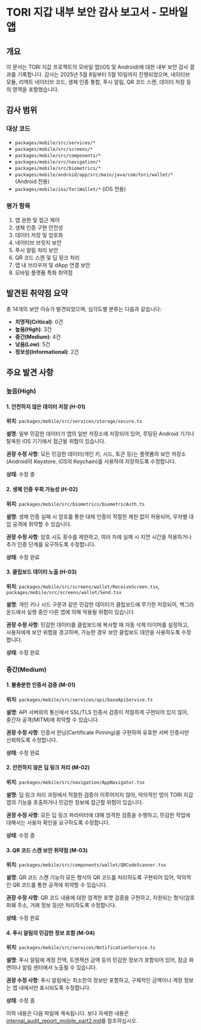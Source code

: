# TORI 지갑 내부 보안 감사 보고서 - 모바일 앱

## 개요

이 문서는 TORI 지갑 프로젝트의 모바일 앱(iOS 및 Android)에 대한 내부 보안 감사 결과를 기록합니다. 감사는 2025년 5월 8일부터 5월 10일까지 진행되었으며, 네이티브 모듈, 리액트 네이티브 코드, 생체 인증 통합, 푸시 알림, QR 코드 스캔, 데이터 저장 등의 영역을 포함했습니다.

## 감사 범위

### 대상 코드
- `packages/mobile/src/services/*`
- `packages/mobile/src/screens/*`
- `packages/mobile/src/components/*`
- `packages/mobile/src/navigation/*`
- `packages/mobile/src/biometrics/*`
- `packages/mobile/android/app/src/main/java/com/tori/wallet/*` (Android 전용)
- `packages/mobile/ios/ToriWallet/*` (iOS 전용)

### 평가 항목
1. 앱 권한 및 접근 제어
2. 생체 인증 구현 안전성
3. 데이터 저장 및 암호화
4. 네이티브 브릿지 보안
5. 푸시 알림 처리 보안
6. QR 코드 스캔 및 딥 링크 처리
7. 앱 내 브라우저 및 dApp 연결 보안
8. 모바일 플랫폼 특화 취약점

## 발견된 취약점 요약

총 14개의 보안 이슈가 발견되었으며, 심각도별 분류는 다음과 같습니다:

- **치명적(Critical)**: 0건
- **높음(High)**: 3건
- **중간(Medium)**: 4건
- **낮음(Low)**: 5건
- **정보성(Informational)**: 2건

## 주요 발견 사항

### 높음(High)

#### 1. 안전하지 않은 데이터 저장 (H-01)

**위치**: `packages/mobile/src/services/storage/secure.ts`

**설명**: 일부 민감한 데이터가 앱의 일반 저장소에 저장되어 있어, 루팅된 Android 기기나 탈옥된 iOS 기기에서 접근될 위험이 있습니다.

**권장 수정 사항**: 모든 민감한 데이터(개인 키, 시드, 토큰 등)는 플랫폼의 보안 저장소(Android의 Keystore, iOS의 Keychain)를 사용하여 저장하도록 수정합니다.

**상태**: 수정 중

#### 2. 생체 인증 우회 가능성 (H-02)

**위치**: `packages/mobile/src/biometrics/biometricAuth.ts`

**설명**: 생체 인증 실패 시 암호를 통한 대체 인증이 적절한 제한 없이 허용되어, 무차별 대입 공격에 취약할 수 있습니다.

**권장 수정 사항**: 암호 시도 횟수를 제한하고, 여러 차례 실패 시 지연 시간을 적용하거나 추가 인증 단계를 요구하도록 수정합니다.

**상태**: 수정 완료

#### 3. 클립보드 데이터 노출 (H-03)

**위치**: `packages/mobile/src/screens/wallet/ReceiveScreen.tsx`, `packages/mobile/src/screens/wallet/Send.tsx`

**설명**: 개인 키나 시드 구문과 같은 민감한 데이터가 클립보드에 무기한 저장되어, 백그라운드에서 실행 중인 다른 앱에 의해 악용될 위험이 있습니다.

**권장 수정 사항**: 민감한 데이터를 클립보드에 복사할 때 자동 삭제 타이머를 설정하고, 사용자에게 보안 위험을 경고하며, 가능한 경우 보안 클립보드 대안을 사용하도록 수정합니다.

**상태**: 수정 완료

### 중간(Medium)

#### 1. 불충분한 인증서 검증 (M-01)

**위치**: `packages/mobile/src/services/api/baseApiService.ts`

**설명**: API 서버와의 통신에서 SSL/TLS 인증서 검증이 적절하게 구현되어 있지 않아, 중간자 공격(MITM)에 취약할 수 있습니다.

**권장 수정 사항**: 인증서 핀닝(Certificate Pinning)을 구현하여 유효한 서버 인증서만 신뢰하도록 수정합니다.

**상태**: 수정 완료

#### 2. 안전하지 않은 딥 링크 처리 (M-02)

**위치**: `packages/mobile/src/navigation/AppNavigator.tsx`

**설명**: 딥 링크 처리 과정에서 적절한 검증이 이루어지지 않아, 악의적인 앱이 TORI 지갑 앱의 기능을 호출하거나 민감한 정보에 접근할 위험이 있습니다.

**권장 수정 사항**: 모든 딥 링크 파라미터에 대해 엄격한 검증을 수행하고, 민감한 작업에 대해서는 사용자 확인을 요구하도록 수정합니다.

**상태**: 수정 중

#### 3. QR 코드 스캔 보안 취약점 (M-03)

**위치**: `packages/mobile/src/components/wallet/QRCodeScanner.tsx`

**설명**: QR 코드 스캔 기능이 모든 형식의 QR 코드를 처리하도록 구현되어 있어, 악의적인 QR 코드를 통한 공격에 취약할 수 있습니다.

**권장 수정 사항**: QR 코드 내용에 대한 엄격한 포맷 검증을 구현하고, 지원되는 형식(암호화폐 주소, 거래 정보 등)만 처리하도록 수정합니다.

**상태**: 수정 완료

#### 4. 푸시 알림의 민감한 정보 포함 (M-04)

**위치**: `packages/mobile/src/services/NotificationService.ts`

**설명**: 푸시 알림에 계정 잔액, 트랜잭션 금액 등의 민감한 정보가 포함되어 있어, 잠금 화면이나 알림 센터에서 노출될 수 있습니다.

**권장 수정 사항**: 푸시 알림에는 최소한의 정보만 포함하고, 구체적인 금액이나 계정 정보는 앱 내에서만 표시되도록 수정합니다.

**상태**: 수정 중

이하 내용은 다음 파일에 계속됩니다. 보다 자세한 내용은 [internal_audit_report_mobile_part2.md](internal_audit_report_mobile_part2.md)를 참조하십시오.